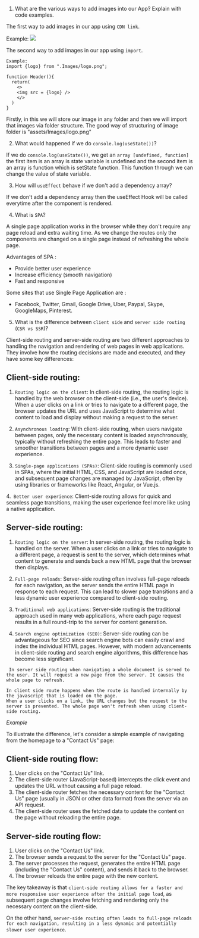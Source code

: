1. What are the various ways to add images into our App? Explain with code examples.

The first way to add images in our app using `CDN link`.

Example:
<img src = "https://img.freepik.com/free-vector/bird-colorful-logo-gradient-vector_343694-1365.jpg"/>

The second way to add images in our app using `import`.

```
Example:
import {logo} from ".Images/logo.png";

function Header(){
  return(
    <>
    <img src = {logo} />
    </>
  )
}

```

Firstly, in this we will store our image in any folder and then we will import that images via folder structure.
The good way of structuring of image folder is "assets/Images/logo.png"

2. What would happened if we do `console.log(useState())`?

If we do `console.log(useState())`, we get an `array [undefined, function]` the first item is an array is state variable is undefined and the second item is an array is function which is setState function. This function through we can change the value of state variable.

3. How will `useEffect` behave if we don't add a dependency array?

If we don't add a dependency array then the useEffect Hook will be called everytime after the component is rendered.

4. What is `SPA`?

A single page application works in the browser while they don't require any page reload and extra waiting time. As we change the routes only the components are changed on a single page instead of refreshing the whole page.

Advantages of SPA :

- Provide better user experience
- Increase efficiency (smooth navigation)
- Fast and responsive

Some sites that use Single Page Application are :

- Facebook, Twitter, Gmail, Google Drive, Uber, Paypal, Skype, GoogleMaps, Pinterest.

5. What is the difference between `client side` and `server side routing` (`CSR vs SSR`)?

Client-side routing and server-side routing are two different approaches to handling the navigation and rendering of web pages in web applications. They involve how the routing decisions are made and executed, and they have some key differences:

## Client-side routing:

1.  `Routing logic on the client`: In client-side routing, the routing logic is handled by the web browser on the client-side (i.e., the user's device). When a user clicks on a link or tries to navigate to a different page, the browser updates the URL and uses JavaScript to determine what content to load and display without making a request to the server.

2.  `Asynchronous loading`: With client-side routing, when users navigate between pages, only the necessary content is loaded asynchronously, typically without refreshing the entire page. This leads to faster and smoother transitions between pages and a more dynamic user experience.

3.  `Single-page applications (SPAs)`: Client-side routing is commonly used in SPAs, where the initial HTML, CSS, and JavaScript are loaded once, and subsequent page changes are managed by JavaScript, often by using libraries or frameworks like React, Angular, or Vue.js.

4.` Better user experience`: Client-side routing allows for quick and seamless page transitions, making the user experience feel more like using a native application.

## Server-side routing:

1.  `Routing logic on the server`: In server-side routing, the routing logic is handled on the server. When a user clicks on a link or tries to navigate to a different page, a request is sent to the server, which determines what content to generate and sends back a new HTML page that the browser then displays.

2.  `Full-page reloads`: Server-side routing often involves full-page reloads for each navigation, as the server sends the entire HTML page in response to each request. This can lead to slower page transitions and a less dynamic user experience compared to client-side routing.

3.  `Traditional web applications`: Server-side routing is the traditional approach used in many web applications, where each page request results in a full round-trip to the server for content generation.

4.  `Search engine optimization (SEO)`: Server-side routing can be advantageous for SEO since search engine bots can easily crawl and index the individual HTML pages. However, with modern advancements in client-side routing and search engine algorithms, this difference has become less significant.

```
 In server side routing when navigating a whole document is served to the user. It will request a new page from the server. It causes the whole page to refresh.

In client side route happens when the route is handled internally by the javascript that is loaded on the page.
When a user clicks on a link, the URL changes but the request to the server is prevented. The whole page won't refresh when using client-side routing.

```

 _Example_

 To illustrate the difference, let's consider a simple example of navigating from the homepage to a "Contact Us" page:

 ## Client-side routing flow:

1. User clicks on the "Contact Us" link.
2. The client-side router (JavaScript-based) intercepts the click event and updates the URL without causing a full page reload.
3. The client-side router fetches the necessary content for the "Contact Us" page (usually in JSON or other data format) from the server via an API request.
4. The client-side router uses the fetched data to update the content on the page without reloading the entire page.


## Server-side routing flow:

1. User clicks on the "Contact Us" link.
2. The browser sends a request to the server for the "Contact Us" page.
3. The server processes the request, generates the entire HTML page (including the "Contact Us" content), and sends it back to the browser.
4. The browser reloads the entire page with the new content.

The key takeaway is that `client-side routing allows for a faster and more responsive user experience after the initial page load`, as subsequent page changes involve fetching and rendering only the necessary content on the client-side.

 On the other hand, `server-side routing often leads to full-page reloads for each navigation, resulting in a less dynamic and potentially slower user experience`.

